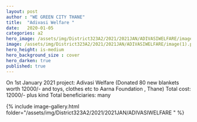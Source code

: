 ```yaml
---
layout: post
author : "WE GREEN CITY THANE"
title:  "Adivasi Welfare "
date:   2020-01-05
categories: a2
hero_image: /assets/img/District323A2/2021/2021JAN/ADIVASIWELFARE/image(1).png
image: /assets/img/District323A2/2021/2021JAN/ADIVASIWELFARE/image(1).png
hero_height: is-medium
hero_background_size : cover
hero_darken: true
published: true
---
```


On 1st January 2021 project: Adivasi Welfare (Donated 80 new blankets worth 12000/- and toys, clothes etc to Aarna Foundation , Thane)  Total cost: 12000/- plus kind Total beneficiaries: many

{% include image-gallery.html folder="/assets/img/District323A2/2021/2021JAN/ADIVASIWELFARE " %}
